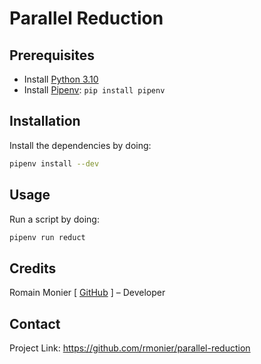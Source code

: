# Parallel Reduction

## Prerequisites

- Install [Python 3.10](https://www.python.org/downloads/release/python-3109/)
- Install [Pipenv](https://pipenv.pypa.io/): `pip install pipenv`

## Installation

Install the dependencies by doing:
```sh
pipenv install --dev
```

## Usage

Run a script by doing:
```sh
pipenv run reduct
```

## Credits

Romain Monier [ [GitHub](https://github.com/rmonier) ] – Developer

## Contact

Project Link: https://github.com/rmonier/parallel-reduction
